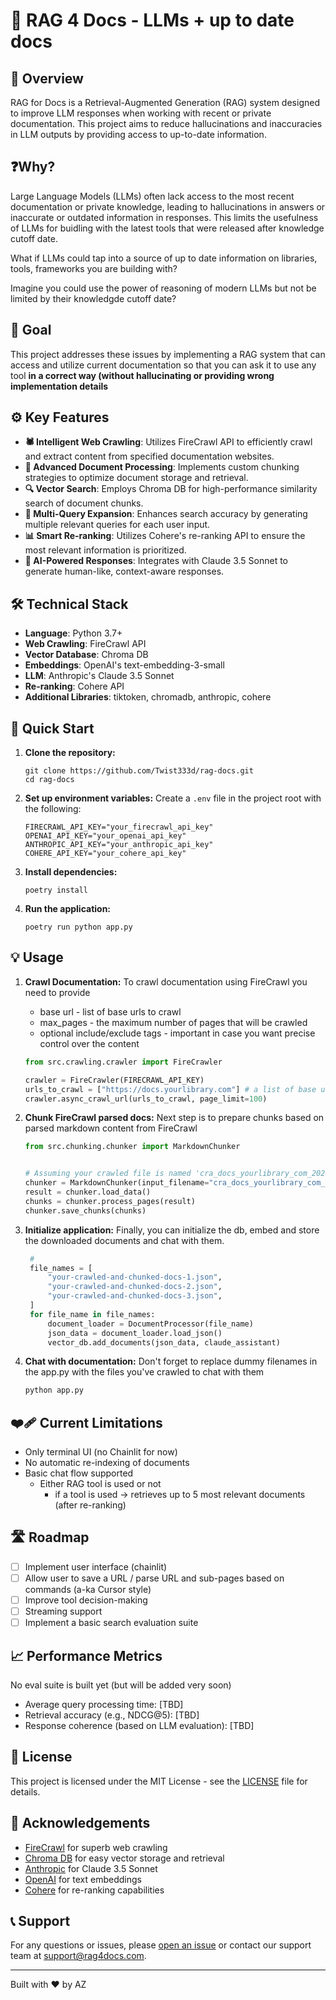 # 🚀 RAG 4 Docs - LLMs + up to date docs

## 🌟 Overview

RAG for Docs is a Retrieval-Augmented Generation (RAG) system designed to improve LLM responses when working with recent or private documentation. This project aims to reduce hallucinations and inaccuracies in LLM outputs by providing access to up-to-date information.

## ❓Why?
Large Language Models (LLMs) often lack access to the most recent documentation or private knowledge, leading to hallucinations in answers or inaccurate or outdated information in responses. This limits the usefulness of LLMs for buidling with the latest tools that were released after knowledge cutoff date.

What if LLMs could tap into a source of up to date information on libraries, tools, frameworks you are building with?

Imagine you could use the power of reasoning of modern LLMs but not be limited by their knowledgde cutoff date?

## 🎯 Goal
This project addresses these issues by implementing a RAG system that can access and utilize current documentation so that you can ask it to use any tool **in a correct way (without hallucinating or providing wrong implementation details**

## ⚙️ Key Features

- **🕷️ Intelligent Web Crawling**: Utilizes FireCrawl API to efficiently crawl and extract content from specified documentation websites.
- **🧠 Advanced Document Processing**: Implements custom chunking strategies to optimize document storage and retrieval.
- **🔍 Vector Search**: Employs Chroma DB for high-performance similarity search of document chunks.
- **🔄 Multi-Query Expansion**: Enhances search accuracy by generating multiple relevant queries for each user input.
- **📊 Smart Re-ranking**: Utilizes Cohere's re-ranking API to ensure the most relevant information is prioritized.
- **🤖 AI-Powered Responses**: Integrates with Claude 3.5 Sonnet to generate human-like, context-aware responses.

## 🛠️ Technical Stack

- **Language**: Python 3.7+
- **Web Crawling**: FireCrawl API
- **Vector Database**: Chroma DB
- **Embeddings**: OpenAI's text-embedding-3-small
- **LLM**: Anthropic's Claude 3.5 Sonnet
- **Re-ranking**: Cohere API
- **Additional Libraries**: tiktoken, chromadb, anthropic, cohere

## 🚀 Quick Start

1. **Clone the repository:**
   ```
   git clone https://github.com/Twist333d/rag-docs.git
   cd rag-docs
   ```

2. **Set up environment variables:**
   Create a `.env` file in the project root with the following:
   ```
   FIRECRAWL_API_KEY="your_firecrawl_api_key"
   OPENAI_API_KEY="your_openai_api_key"
   ANTHROPIC_API_KEY="your_anthropic_api_key"
   COHERE_API_KEY="your_cohere_api_key"
   ```

3. **Install dependencies:**
   ```
   poetry install
   ```

4. **Run the application:**
   ```
   poetry run python app.py
   ```

## 💡 Usage

1. **Crawl Documentation:**
   To crawl documentation using FireCrawl you need to provide
   - base url - list of base urls to crawl
   - max_pages - the maximum number of pages that will be crawled
   - optional include/exclude tags - important in case you want precise control over the content

   ```python
   from src.crawling.crawler import FireCrawler

   crawler = FireCrawler(FIRECRAWL_API_KEY)
   urls_to_crawl = ["https://docs.yourlibrary.com"] # a list of base urls to crawl
   crawler.async_crawl_url(urls_to_crawl, page_limit=100)
   ```

2. **Chunk FireCrawl parsed docs:**
   Next step is to prepare chunks based on parsed markdown content from FireCrawl
   ```python
   from src.chunking.chunker import MarkdownChunker


   # Assuming your crawled file is named 'cra_docs_yourlibrary_com_20241026_123456.json'
   chunker = MarkdownChunker(input_filename="cra_docs_yourlibrary_com_20241026_123456.json")
   result = chunker.load_data()
   chunks = chunker.process_pages(result)
   chunker.save_chunks(chunks)
   ```

3. **Initialize application:**
   Finally, you can initialize the db, embed and store the downloaded documents and chat with them.
   ```python
    #
    file_names = [
        "your-crawled-and-chunked-docs-1.json",
        "your-crawled-and-chunked-docs-2.json",
        "your-crawled-and-chunked-docs-3.json",
    ]
    for file_name in file_names:
        document_loader = DocumentProcessor(file_name)
        json_data = document_loader.load_json()
        vector_db.add_documents(json_data, claude_assistant)
   ```

4. **Chat with documentation:**
   Don't forget to replace dummy filenames in the app.py with the files you've crawled to chat with them
   ```python
   python app.py
   ```

## ❤️‍🩹 Current Limitations
- Only terminal UI (no Chainlit for now)
- No automatic re-indexing of documents
- Basic chat flow supported
  - Either RAG tool is used or not
    - if a tool is used -> retrieves up to 5 most relevant documents (after re-ranking)

## 🛣️ Roadmap

- [ ] Implement user interface (chainlit)
- [ ] Allow user to save a URL / parse URL and sub-pages based on commands (a-ka Cursor style)
- [ ] Improve tool decision-making
- [ ] Streaming support
- [ ] Implement a basic search evaluation suite

## 📈 Performance Metrics
No eval suite is built yet (but will be added very soon)

- Average query processing time: [TBD]
- Retrieval accuracy (e.g., NDCG@5): [TBD]
- Response coherence (based on LLM evaluation): [TBD]


## 📜 License

This project is licensed under the MIT License - see the [LICENSE](LICENSE) file for details.

## 🙏 Acknowledgements

- [FireCrawl](https://firecrawl.dev/) for superb web crawling
- [Chroma DB](https://www.trychroma.com/) for easy vector storage and retrieval
- [Anthropic](https://www.anthropic.com/) for Claude 3.5 Sonnet
- [OpenAI](https://openai.com/) for text embeddings
- [Cohere](https://cohere.ai/) for re-ranking capabilities

## 📞 Support

For any questions or issues, please [open an issue](https://github.com/yourusername/rag-4-docs/issues) or contact our support team at support@rag4docs.com.

---

Built with ❤️ by AZ
